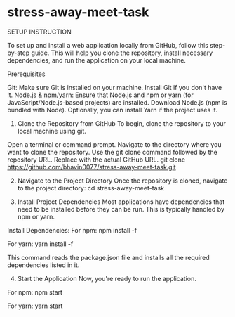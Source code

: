 # stress-away-meet-task
SETUP INSTRUCTION

To set up and install a web application locally from GitHub, follow this step-by-step guide. 
This will help you clone the repository, install necessary dependencies, and run the application on your local machine.

Prerequisites

Git: Make sure Git is installed on your machine. Install Git if you don't have it.
Node.js & npm/yarn: Ensure that Node.js and npm or yarn (for JavaScript/Node.js-based projects) are installed.
Download Node.js (npm is bundled with Node).
Optionally, you can install Yarn if the project uses it.

1. Clone the Repository from GitHub
To begin, clone the repository to your local machine using git.

Open a terminal or command prompt.
Navigate to the directory where you want to clone the repository.
Use the git clone command followed by the repository URL. Replace <repository-url> with the actual GitHub URL.
git clone https://github.com/bhavin0077/stress-away-meet-task.git

2. Navigate to the Project Directory
Once the repository is cloned, navigate to the project directory:
cd stress-away-meet-task

3. Install Project Dependencies
Most applications have dependencies that need to be installed before they can be run. This is typically handled by npm or yarn.

Install Dependencies:
For npm:
npm install -f

For yarn:
yarn install -f

This command reads the package.json file and installs all the required dependencies listed in it.

4. Start the Application
Now, you're ready to run the application.

For npm:
npm start

For yarn:
yarn start



